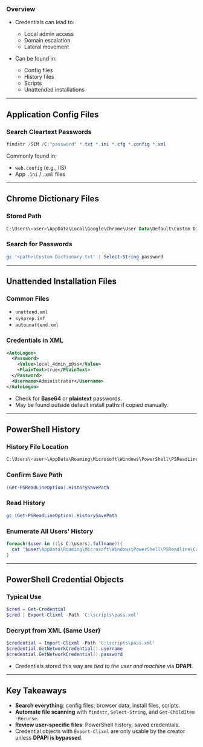 ### **Overview**

- Credentials can lead to:
    - Local admin access
    - Domain escalation
    - Lateral movement

- Can be found in:
    - Config files
    - History files
    - Scripts
    - Unattended installations

---

## Application Config Files

### **Search Cleartext Passwords**
```powershell
findstr /SIM /C:"password" *.txt *.ini *.cfg *.config *.xml
```
Commonly found in:

- `web.config` (e.g., IIS)
- App `.ini` / `.xml` files

---

## Chrome Dictionary Files

### **Stored Path**
```powershell
C:\Users\<user>\AppData\Local\Google\Chrome\User Data\Default\Custom Dictionary.txt
```

### **Search for Passwords**
```powershell
gc '<path>\Custom Dictionary.txt' | Select-String password
```

---

## Unattended Installation Files

### **Common Files**

- `unattend.xml`
- `sysprep.inf`
- `autounattend.xml`

### **Credentials in XML**
```xml
<AutoLogon>
  <Password>
    <Value>local_4dmin_p@ss</Value>
    <PlainText>true</PlainText>
  </Password>
  <Username>Administrator</Username>
</AutoLogon>
```
- Check for **Base64** or **plaintext** passwords.
- May be found outside default install paths if copied manually.

---

## PowerShell History

### **History File Location**
```powershell
C:\Users\<user>\AppData\Roaming\Microsoft\Windows\PowerShell\PSReadLine\ConsoleHost_history.txt
```

### **Confirm Save Path**
```powershell
(Get-PSReadLineOption).HistorySavePath
```

### **Read History**
```powershell
gc (Get-PSReadLineOption).HistorySavePath
```

### **Enumerate All Users' History**
```powershell
foreach($user in ((ls C:\users).fullname)){
  cat "$user\AppData\Roaming\Microsoft\Windows\PowerShell\PSReadline\ConsoleHost_history.txt" -ErrorAction SilentlyContinue
}
```

---

## PowerShell Credential Objects

### **Typical Use**
```powershell
$cred = Get-Credential
$cred | Export-Clixml -Path 'C:\scripts\pass.xml'
```

### **Decrypt from XML (Same User)**
```powershell
$credential = Import-Clixml -Path 'C:\scripts\pass.xml'
$credential.GetNetworkCredential().username
$credential.GetNetworkCredential().password
```
- Credentials stored this way are _tied to the user and machine_ via **DPAPI**.

---

## Key Takeaways

- **Search everything**: config files, browser data, install files, scripts.
- **Automate file scanning** with `findstr`, `Select-String`, and `Get-ChildItem -Recurse`.
- **Review user-specific files**: PowerShell history, saved credentials.
- Credential objects with `Export-Clixml` are only usable by the creator unless **DPAPI is bypassed**.
